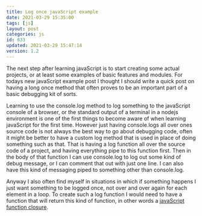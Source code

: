 ```yaml
---
title: Log once javaScript example
date: 2021-03-29 15:35:00
tags: [js]
layout: post
categories: js
id: 833
updated: 2021-03-29 15:47:14
version: 1.2
---
```


The next step after learning javaScript is to start creating some actual projects, or at least some examples of basic features and modules. For todays new javaScript example post I thought I should write a quick post on having a long once method that often proves to be an important part of a basic debugging kit of sorts.

Learning to use the console.log method to log something to the javaScript console of a browser, or the standard output of a terminal in a nodejs environment is one of the first things to become aware of when learning javaScript for the first time. However just having console.logs all over ones source code is not always the best way to go about debugging code, often it might be better to have a custom log method that is used in place of doing something such as that. That is having a log function all over the source code of a project, and having everything pipe to this function first. Then in the body of that function I can use console.log to log out some kind of debug message, or I can comment that out with just one line. I can also have this kind of messaging piped to something other than console.log.

Anyway I also often find myself in situations in which if something happens I just want something to be logged once, not over and over again for each element in a loop. To create such a log function I would need to have a function that will return this kind of function, in other words a [javaScript function closure](/2019/02/22/js-javascript-closure/).

<!-- more -->
